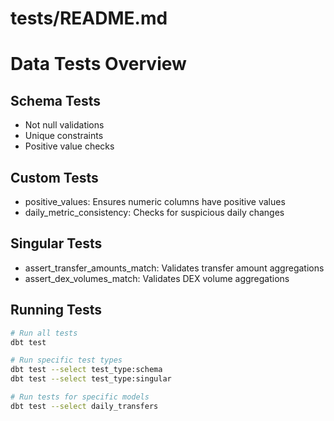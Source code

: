 # tests/README.md
# Data Tests Overview

## Schema Tests
- Not null validations
- Unique constraints
- Positive value checks

## Custom Tests
- positive_values: Ensures numeric columns have positive values
- daily_metric_consistency: Checks for suspicious daily changes

## Singular Tests
- assert_transfer_amounts_match: Validates transfer amount aggregations
- assert_dex_volumes_match: Validates DEX volume aggregations

## Running Tests
```bash
# Run all tests
dbt test

# Run specific test types
dbt test --select test_type:schema
dbt test --select test_type:singular

# Run tests for specific models
dbt test --select daily_transfers